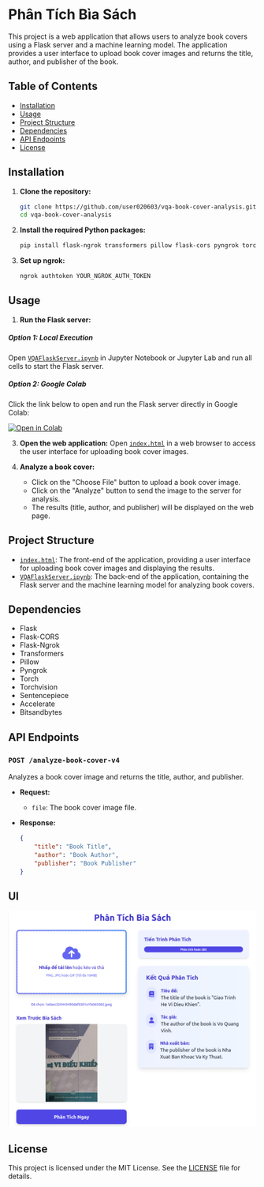 # Phân Tích Bìa Sách

This project is a web application that allows users to analyze book covers using a Flask server and a machine learning model. The application provides a user interface to upload book cover images and returns the title, author, and publisher of the book.

## Table of Contents

- [Installation](#installation)
- [Usage](#usage)
- [Project Structure](#project-structure)
- [Dependencies](#dependencies)
- [API Endpoints](#api-endpoints)
- [License](#license)

## Installation

1. **Clone the repository:**
    ```sh
    git clone https://github.com/user020603/vqa-book-cover-analysis.git
    cd vqa-book-cover-analysis
    ```

2. **Install the required Python packages:**
    ```sh
    pip install flask-ngrok transformers pillow flask-cors pyngrok torch torchvision sentencepiece accelerate bitsandbytes
    ```

3. **Set up ngrok:**
    ```sh
    ngrok authtoken YOUR_NGROK_AUTH_TOKEN
    ```

## Usage

1. **Run the Flask server:**
##### Option 1: Local Execution
Open [`VQAFlaskServer.ipynb`](VQAFlaskServer.ipynb) in Jupyter Notebook or Jupyter Lab and run all cells to start the Flask server.

##### Option 2: Google Colab 
Click the link below to open and run the Flask server directly in Google Colab:

[![Open in Colab](https://colab.research.google.com/assets/colab-badge.svg)](https://colab.research.google.com/drive/1lHWJptIK0ZcefrjXDOOesVO2YKuQdLvC?usp=sharing)


3. **Open the web application:**
    Open [`index.html`](index.html) in a web browser to access the user interface for uploading book cover images.

4. **Analyze a book cover:**
    - Click on the "Choose File" button to upload a book cover image.
    - Click on the "Analyze" button to send the image to the server for analysis.
    - The results (title, author, and publisher) will be displayed on the web page.

## Project Structure
- [`index.html`](index.html): The front-end of the application, providing a user interface for uploading book cover images and displaying the results.
- [`VQAFlaskServer.ipynb`](VQAFlaskServer.ipynb): The back-end of the application, containing the Flask server and the machine learning model for analyzing book covers.

## Dependencies

- Flask
- Flask-CORS
- Flask-Ngrok
- Transformers
- Pillow
- Pyngrok
- Torch
- Torchvision
- Sentencepiece
- Accelerate
- Bitsandbytes

## API Endpoints

### `POST /analyze-book-cover-v4`

Analyzes a book cover image and returns the title, author, and publisher.

- **Request:**
    - `file`: The book cover image file.

- **Response:**
    ```json
    {
        "title": "Book Title",
        "author": "Book Author",
        "publisher": "Book Publisher"
    }
    ```

## UI
![alt text](image.png)

## License

This project is licensed under the MIT License. See the [LICENSE](LICENSE) file for details.
